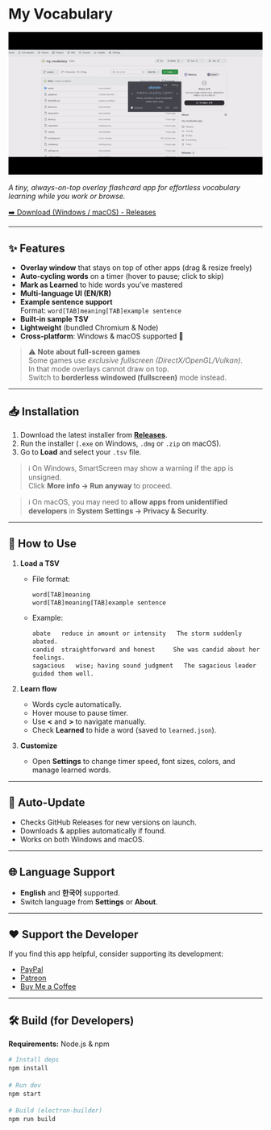# My Vocabulary
![My Vocabulary overlay demo](assets/demo.gif)

*A tiny, always-on-top overlay flashcard app for effortless vocabulary learning while you work or browse.*

[➡️ Download (Windows / macOS) - Releases](https://github.com/Whiw/my_vocabulary/releases)

---

## ✨ Features

- **Overlay window** that stays on top of other apps (drag & resize freely)
- **Auto-cycling words** on a timer (hover to pause; click to skip)
- **Mark as Learned** to hide words you’ve mastered
- **Multi-language UI (EN/KR)**
- **Example sentence support**  
  Format: `word[TAB]meaning[TAB]example sentence`
- **Built-in sample TSV**
- **Lightweight** (bundled Chromium & Node)
- **Cross-platform**: Windows & macOS supported 🎉

> ⚠️ **Note about full-screen games**  
> Some games use *exclusive fullscreen (DirectX/OpenGL/Vulkan)*.  
> In that mode overlays cannot draw on top.  
> Switch to **borderless windowed (fullscreen)** mode instead.

---

## 📥 Installation

1. Download the latest installer from **[Releases](https://github.com/Whiw/my_vocabulary/releases)**.
2. Run the installer (`.exe` on Windows, `.dmg` or `.zip` on macOS).
3. Go to **Load** and select your `.tsv` file.

> ℹ️ On Windows, SmartScreen may show a warning if the app is unsigned.  
> Click **More info → Run anyway** to proceed.

> ℹ️ On macOS, you may need to **allow apps from unidentified developers** in **System Settings → Privacy & Security**.

---

## 🚀 How to Use

1. **Load a TSV**  
   - File format:  
     ```
     word[TAB]meaning
     word[TAB]meaning[TAB]example sentence
     ```
   - Example:  
     ```
     abate   reduce in amount or intensity   The storm suddenly abated.
     candid  straightforward and honest     She was candid about her feelings.
     sagacious   wise; having sound judgment   The sagacious leader guided them well.
     ```

2. **Learn flow**  
   - Words cycle automatically.  
   - Hover mouse to pause timer.  
   - Use **<** and **>** to navigate manually.  
   - Check **Learned** to hide a word (saved to `learned.json`).  

3. **Customize**  
   - Open **Settings** to change timer speed, font sizes, colors, and manage learned words.  

---

## 🔄 Auto-Update

- Checks GitHub Releases for new versions on launch.  
- Downloads & applies automatically if found.  
- Works on both Windows and macOS.

---

## 🌐 Language Support

- **English** and **한국어** supported.  
- Switch language from **Settings** or **About**.

---

## ❤️ Support the Developer

If you find this app helpful, consider supporting its development:

- [PayPal](https://paypal.me/whiw215)
- [Patreon](https://www.patreon.com/c/Whiw)
- [Buy Me a Coffee](https://buymeacoffee.com/whiw)

---

## 🛠 Build (for Developers)

**Requirements:** Node.js & npm

```bash
# Install deps
npm install

# Run dev
npm start

# Build (electron-builder)
npm run build
